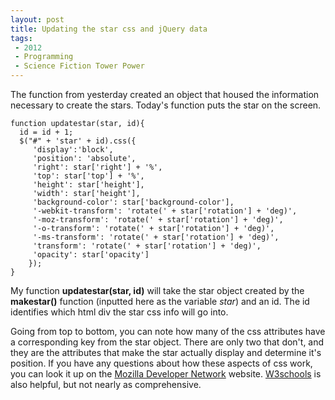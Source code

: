 ```yaml
---
layout: post
title: Updating the star css and jQuery data
tags: 
 - 2012
 - Programming
 - Science Fiction Tower Power
---
```


The function from yesterday created an object that housed the information necessary to create the stars.  Today's function puts the star on the screen.

    function updatestar(star, id){
      id = id + 1;
      $("#" + 'star' + id).css({
         'display':'block',
         'position': 'absolute',
         'right': star['right'] + '%',
         'top': star['top'] + '%',
         'height': star['height'],
         'width': star['height'],
         'background-color': star['background-color'],
         '-webkit-transform': 'rotate(' + star['rotation'] + 'deg)',
         '-moz-transform': 'rotate(' + star['rotation'] + 'deg)',
         '-o-transform': 'rotate(' + star['rotation'] + 'deg)',
         '-ms-transform': 'rotate(' + star['rotation'] + 'deg)',
         'transform': 'rotate(' + star['rotation'] + 'deg)',
         'opacity': star['opacity']
        });
    }

My function **updatestar(star, id)** will take the star object created by the **makestar()** function (inputted here as the variable *star*) and an id.  The id identifies which html div the star css info will go into.  

Going from top to bottom, you can note how many of the css attributes have a corresponding key from the star object.  There are only two that don't, and they are the attributes that make the star actually display and determine it's position.  If you have any questions about how these aspects of css work, you can look it up on the [Mozilla Developer Network](https://developer.mozilla.org/en-US/) website.  [W3schools](http://w3schools.com/) is also helpful, but not nearly as comprehensive.  
